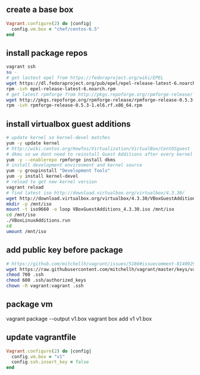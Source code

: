 ## create a base box

```ruby
Vagrant.configure(2) do |config|
  config.vm.box = "chef/centos-6.5"
end
```

## install package repos
```bash
vagrant ssh
su -
# get lastest epel from https://fedoraproject.org/wiki/EPEL
wget https://dl.fedoraproject.org/pub/epel/epel-release-latest-6.noarch.rpm
rpm -ivh epel-release-latest-6.noarch.rpm
# get latest rpmforge from http://pkgs.repoforge.org/rpmforge-release/
wget http://pkgs.repoforge.org/rpmforge-release/rpmforge-release-0.5.3-1.el6.rf.x86_64.rpm
rpm -ivh rpmforge-release-0.5.3-1.el6.rf.x86_64.rpm
```

## install virtualbox guest additions
```bash
# update kernel so kernel-devel matches
yum -y update kernel
# http://wiki.centos.org/HowTos/Virtualization/VirtualBox/CentOSguest
# dkms so we dont need to reinstall Guest Additions after every kernel update
yum -y --enablerepo rpmforge install dkms
# install development environment and kernel source
yum -y groupinstall "Development Tools"
yum -y install kernel-devel
# reload to get new kernel version
vagrant reload
# find latest iso http://download.virtualbox.org/virtualbox/4.3.30/
wget http://download.virtualbox.org/virtualbox/4.3.30/VBoxGuestAdditions_4.3.30.iso
mkdir -p /mnt/iso
mount -t iso9660 -o loop VBoxGuestAdditions_4.3.30.iso /mnt/iso
cd /mnt/iso
./VBoxLinuxAdditions.run
cd
umount /mnt/iso
```

## add public key before package
```bash
# https://github.com/mitchellh/vagrant/issues/5186#issuecomment-81409295
wget https://raw.githubusercontent.com/mitchellh/vagrant/master/keys/vagrant.pub -O .ssh/authorized_keys
chmod 700 .ssh
chmod 600 .ssh/authorized_keys
chown -R vagrant:vagrant .ssh
```

## package vm
vagrant package --output v1.box
vagrant box add v1 v1.box

## update vagrantfile
```ruby
Vagrant.configure(2) do |config|
  config.vm.box = "v1"
  config.ssh.insert_key = false
end
```

